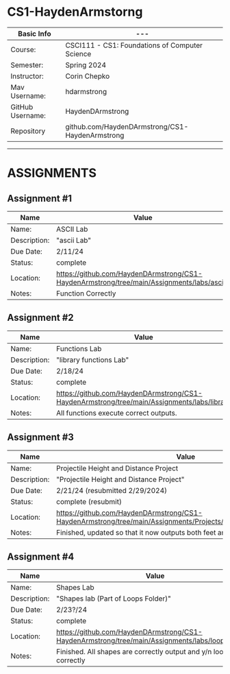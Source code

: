 # CS1-HaydenArmstorng

| Basic Info | --- |
| --- | ---|
| Course: | CSCI111 - CS1: Foundations of Computer Science |
| Semester: | Spring 2024 |
| Instructor: | Corin Chepko |
| Mav Username: | hdarmstrong |
| GitHub Username: | HaydenDArmstrong |
| Repository | github.com/HaydenDArmstrong/CS1-HaydenArmstrong |

_______________________________________________________________________________________________________________

# ASSIGNMENTS

## Assignment #1
| Name | Value |
| --- | --- |
| Name: | ASCII Lab |
| Description: | "ascii Lab" |
| Due Date: | 2/11/24 |
| Status: | complete |
| Location: | https://github.com/HaydenDArmstrong/CS1-HaydenArmstrong/tree/main/Assignments/labs/ascii1|
| Notes: | Function Correctly|

## Assignment #2
| Name | Value |
| --- | --- |
| Name: | Functions Lab |
| Description: | "library functions Lab" |
| Due Date: | 2/18/24 |
| Status: | complete |
| Location: | https://github.com/HaydenDArmstrong/CS1-HaydenArmstrong/tree/main/Assignments/labs/library|
| Notes: | All functions execute correct outputs.|

## Assignment #3
| Name | Value |
| --- | --- |
| Name: | Projectile Height and Distance Project |
| Description: | "Projectile Height and Distance Project" |
| Due Date: | 2/21/24 (resubmitted 2/29/2024) |
| Status: | complete (resubmit) |
| Location: |https://github.com/HaydenDArmstrong/CS1-HaydenArmstrong/tree/main/Assignments/Projects/ProjectileHeightandDistance|
| Notes: | Finished, updated so that it now outputs both feet and meter result |

## Assignment #4
| Name | Value |
| --- | --- |
| Name: | Shapes Lab |
| Description: | "Shapes lab (Part of Loops Folder)" |
| Due Date: | 2/23?/24 |
| Status: | complete |
| Location: |https://github.com/HaydenDArmstrong/CS1-HaydenArmstrong/tree/main/Assignments/labs/loops/shapes|
| Notes: | Finished. All shapes are correctly output and y/n loop works correctly |